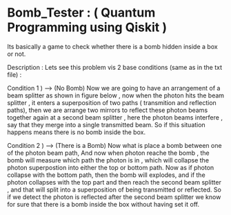 # Bomb_Tester : ( Quantum Programming using Qiskit ) 

Its basically a game to check whether there is a bomb hidden inside a box or not.

Description :
 Lets see this problem vis 2 base conditions (same as in the txt file) :
 
 
Condition 1 ) --> (No Bomb)
Now we are going to have an arrangement of a beam splitter as shown in figure below , now when the photon hits the beam splitter , it enters a superposition of two 
paths ( transmition and reflection paths), then we are arrange two mirrors to reflect these photon beams together again at a second beam splitter , here the photon
beams interfere , say that they merge into a single transmitted beam. So if this situation happens means there is no bomb inside the box.


Condition 2 ) --> (There is a Bomb)
Now what is place a bomb between one of the photon beam path, And now when photon reache the bomb , the bomb will measure  which path the photon is in , which will 
collapse the photon superpostion into either the top or bottom path. Now as if photon collapse with the bottom path, then the bomb will explodes, and if the photon 
collapses with the top part and then reach the second beam splitter , and that will split into  a superposition of being transmitted or reflected. So if we detect the 
photon is reflected after the second beam splitter we know for sure that there is a bomb inside the box without having set it off.

